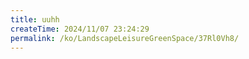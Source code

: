 ```yaml
---
title: uuhh
createTime: 2024/11/07 23:24:29
permalink: /ko/LandscapeLeisureGreenSpace/37Rl0Vh8/
---
```

